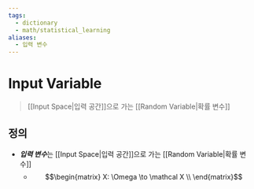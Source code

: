 ```yaml
---
tags:
  - dictionary
  - math/statistical_learning
aliases:
  - 입력 변수
---
```

# Input Variable
> [[Input Space|입력 공간]]으로 가는 [[Random Variable|확률 변수]]
## 정의 
+ ***입력 변수***는 [[Input Space|입력 공간]]으로 가는 [[Random Variable|확률 변수]]
	+ $$\begin{matrix}
X: \Omega \to \mathcal X \\
\end{matrix}$$